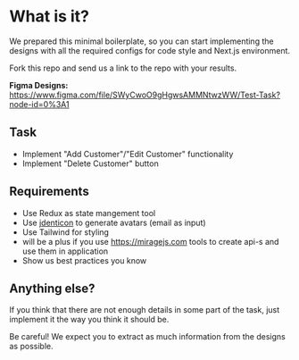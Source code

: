 # What is it?
We prepared this minimal boilerplate, so you can start implementing the designs with all the required configs for code style and Next.js environment. 

Fork this repo and send us a link to the repo with your results.

**Figma Designs:** https://www.figma.com/file/SWyCwoO9gHgwsAMMNtwzWW/Test-Task?node-id=0%3A1

## Task
 - Implement "Add Customer"/"Edit Customer" functionality 
 - Implement "Delete Customer" button

## Requirements

 - Use Redux as state mangement tool
 - Use [jdenticon](https://github.com/dmester/jdenticon) to generate avatars (email as input)
 - Use Tailwind for styling
 - will be a plus if you use https://miragejs.com  tools to create api-s and use them in application
 - Show us best practices you know 

## Anything else?
If you think that there are not enough details in some part of the task, just implement it the way you think it should be.

Be careful! We expect you to extract as much information from the designs as possible.
